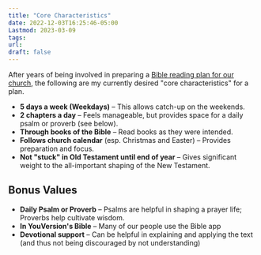 ```yaml
---
title: "Core Characteristics"
date: 2022-12-03T16:25:46-05:00
Lastmod: 2023-03-09
tags: 
url:
draft: false
---
```


After years of being involved in preparing a [Bible reading plan for our church](/plans/ccci), the following are my currently desired "core characteristics" for a plan.

- **5 days a week (Weekdays)** – This allows catch-up on the weekends.
- **2 chapters a day** – Feels manageable, but provides space for a daily psalm or proverb (see below).
- **Through books of the Bible** – Read books as they were intended.
- **Follows church calendar** (esp. Christmas and Easter) – Provides preparation and focus.
- **Not "stuck" in Old Testament until end of year** – Gives significant weight to the all-important shaping of the New Testament. 

## Bonus Values

- **Daily Psalm or Proverb** – Psalms are helpful in shaping a prayer life; Proverbs help cultivate wisdom.
- **In YouVersion's Bible** – Many of our people use the Bible app
- **Devotional support** – Can be helpful in explaining and applying the text (and thus not being discouraged by not understanding)